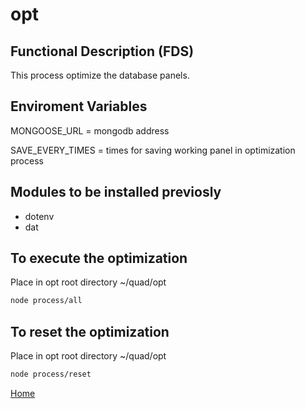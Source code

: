 # opt

## Functional Description (FDS)

This process optimize the database panels.

## Enviroment Variables

MONGOOSE_URL = mongodb address

SAVE_EVERY_TIMES = times for saving working panel in optimization process

## Modules to be installed previosly
- dotenv
- dat

## To execute the optimization
Place in opt root directory ~/quad/opt

```sh
node process/all
```

## To reset the optimization
Place in opt root directory ~/quad/opt

```sh
node process/reset
```
[Home](../doc/README.md)